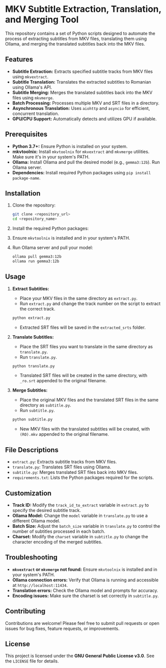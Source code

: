 # MKV Subtitle Extraction, Translation, and Merging Tool

This repository contains a set of Python scripts designed to automate the process of extracting subtitles from MKV files, translating them using Ollama, and merging the translated subtitles back into the MKV files.

## Features

* **Subtitle Extraction:** Extracts specified subtitle tracks from MKV files using `mkvextract`.
* **Subtitle Translation:** Translates the extracted subtitles to Romanian using Ollama's API.
* **Subtitle Merging:** Merges the translated subtitles back into the MKV files using `mkvmerge`.
* **Batch Processing:** Processes multiple MKV and SRT files in a directory.
* **Asynchronous Translation:** Uses `aiohttp` and `asyncio` for efficient, concurrent translation.
* **GPU/CPU Support:** Automatically detects and utilizes GPU if available.

## Prerequisites

* **Python 3.7+:** Ensure Python is installed on your system.
* **mkvtoolnix:** Install `mkvtoolnix` for `mkvextract` and `mkvmerge` utilities. Make sure it's in your system's PATH.
* **Ollama:** Install Ollama and pull the desired model (e.g., `gemma3:12b`). Run Ollama server.
* **Dependencies:** Install required Python packages using `pip install package-name`.

## Installation

1.  Clone the repository:

    ```bash
    git clone <repository_url>
    cd <repository_name>
    ```

2.  Install the required Python packages:

3.  Ensure `mkvtoolnix` is installed and in your system's PATH.
4.  Run Ollama server and pull your model:

    ```bash
    ollama pull gemma3:12b
    ollama run gemma3:12b
    ```

## Usage

1.  **Extract Subtitles:**

    * Place your MKV files in the same directory as `extract.py`.
    * Run `extract.py` and change the track number on the script to extract the correct track.

    ```bash
    python extract.py
    ```

    * Extracted SRT files will be saved in the `extracted_srts` folder.

2.  **Translate Subtitles:**

    * Place the SRT files you want to translate in the same directory as `translate.py`.
    * Run `translate.py`.

    ```bash
    python translate.py
    ```

    * Translated SRT files will be created in the same directory, with `_ro.srt` appended to the original filename.

3.  **Merge Subtitles:**

    * Place the original MKV files and the translated SRT files in the same directory as `subtitle.py`.
    * Run `subtitle.py`.

    ```bash
    python subtitle.py
    ```

    * New MKV files with the translated subtitles will be created, with `(RO).mkv` appended to the original filename.

## File Descriptions

* `extract.py`: Extracts subtitle tracks from MKV files.
* `translate.py`: Translates SRT files using Ollama.
* `subtitle.py`: Merges translated SRT files back into MKV files.
* `requirements.txt`: Lists the Python packages required for the scripts.

## Customization

* **Track ID:** Modify the `track_id_to_extract` variable in `extract.py` to specify the desired subtitle track.
* **Ollama Model:** Change the `model` variable in `translate.py` to use a different Ollama model.
* **Batch Size:** Adjust the `batch_size` variable in `translate.py` to control the number of subtitles processed in each batch.
* **Charset:** Modify the `charset` variable in `subtitle.py` to change the character encoding of the merged subtitles.

## Troubleshooting

* **`mkvextract` or `mkvmerge` not found:** Ensure `mkvtoolnix` is installed and in your system's PATH.
* **Ollama connection errors:** Verify that Ollama is running and accessible at `http://localhost:11434`.
* **Translation errors:** Check the Ollama model and prompts for accuracy.
* **Encoding issues:** Make sure the charset is set correctly in `subtitle.py`.

## Contributing

Contributions are welcome! Please feel free to submit pull requests or open issues for bug fixes, feature requests, or improvements.

## License

This project is licensed under the **GNU General Public License v3.0**. See the `LICENSE` file for details.
